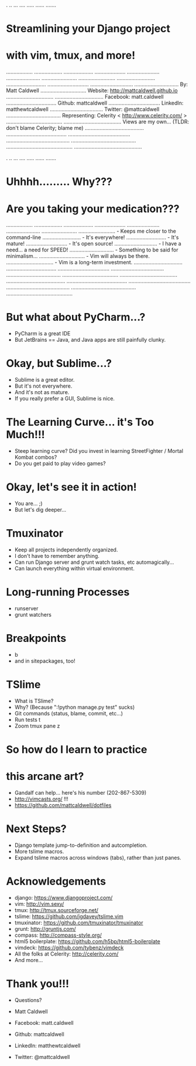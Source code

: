 .
..
...
....
.....
......
.......
# Streamlining your Django project
# with vim, tmux, and more!
..................
...................
....................
.....................
......................
.......................
........................
.........................
..........................
...........................
............................
.............................
..............................                             By: Matt Caldwell
...............................                            Website: http://mattcaldwell.github.io
................................
.................................                          Facebook: matt.caldwell
..................................                         Github: mattcaldwell
...................................                        LinkedIn: matthewtcaldwell
....................................                       Twitter: @mattcaldwell
.....................................                      Representing: Celerity < http://www.celerity.com/ >
......................................
.......................................                    Views are my own... (TLDR: don't blame Celerity; blame me)
........................................
.........................................
..........................................
...........................................
............................................
.............................................
..............................................


.
..
...
....
.....
......
.......
# Uhhhh......... Why???
# Are you taking your medication???
..................
...................
....................
.....................
......................
.......................
........................
.........................                                  - Keeps me closer to the command-line
..........................                                 - It's everywhere!
...........................                                - It's mature!
............................                               - It's open source!
.............................                              - I have a need... a need for SPEED!
..............................                             - Something to be said for minimalism...
...............................                            - Vim will always be there.
................................                           - Vim is a long-term investment.
.................................
..................................
...................................
....................................
.....................................
......................................
.......................................
........................................
.........................................
..........................................
...........................................
............................................
.............................................


# But what about PyCharm...?

- PyCharm is a great IDE
- But JetBrains == Java, and Java apps are still painfully clunky.


# Okay, but Sublime...?

- Sublime is a great editor.
- But it's not everywhere.
- And it's not as mature.
- If you really prefer a GUI, Sublime is nice.


# The Learning Curve... it's Too Much!!!

- Steep learning curve?  Did you invest in learning StreetFighter / Mortal Kombat combos?
- Do you get paid to play video games?


# Okay, let's see it in action!

- You are... ;)
- But let's dig deeper...


# Tmuxinator

- Keep all projects independently organized.
- I don't have to remember anything.
- Can run Django server and grunt watch tasks, etc automagically...
- Can launch everything within virtual environment.


# Long-running Processes

- runserver
- grunt watchers


# Breakpoints

- <leader>b
- and in sitepackages, too!


# TSlime

- What is TSlime?
- Why?  (Because ":!python manage.py test" sucks)
- Git commands (status, blame, commit, etc...)
- Run tests <leader>t
- Zoom tmux pane <ctrl-a>z


# So how do I learn to practice
# this arcane art?
- Gandalf can help... here's his number (202-867-5309)
- http://vimcasts.org/ !!!
- https://github.com/mattcaldwell/dotfiles


# Next Steps?

- Django template jump-to-definition and autcompletion.
- More tslime macros.
- Expand tslime macros across windows (tabs), rather than just panes.


# Acknowledgements
- django: https://www.djangoproject.com/
- vim: http://vim.sexy/
- tmux: http://tmux.sourceforge.net/
- tslime: https://github.com/jgdavey/tslime.vim
- tmuxinator: https://github.com/tmuxinator/tmuxinator
- grunt: http://gruntjs.com/
- compass: http://compass-style.org/
- html5 boilerplate: https://github.com/h5bp/html5-boilerplate
- vimdeck: https://github.com/tybenz/vimdeck
- All the folks at Celerity: http://celerity.com/
- And more...


# Thank you!!!

- Questions?

- Matt Caldwell
- Facebook: matt.caldwell
- Github: mattcaldwell
- LinkedIn: matthewtcaldwell
- Twitter: @mattcaldwell
